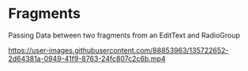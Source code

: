 # Fragments
Passing Data between two fragments from an EditText and RadioGroup


https://user-images.githubusercontent.com/88853963/135722652-2d64381a-0949-41f9-8763-24fc807c2c6b.mp4

